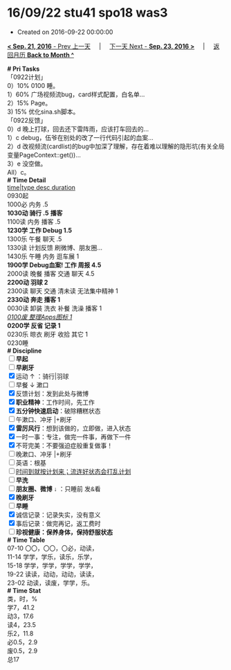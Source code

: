 # 16/09/22 stu41 spo18 was3

- Created on 2016-09-22 00:00:00

[**< Sep. 21, 2016** - Prev 上一天](_archived/lifelogs/2016/09/d21.md) &nbsp; &nbsp; | &nbsp; &nbsp; [下一天 Next - **Sep. 23, 2016 >**](_archived/lifelogs/2016/09/d23.md) &nbsp; &nbsp; |  &nbsp; &nbsp; [返回月历 **Back to Month ^**](_archived/lifelogs/2016/09/index.md)
<br/><div><div><div><div><div><div><b># Pri Tasks</b></div></div><div>「0922计划」</div><div>0）10% 0100 睡。</div><div>1）60% 广场视频流bug，card样式配置，白名单…</div><div>2）15% Page。</div><div>3) 15% 优化sina.sh脚本。</div><div><div></div></div></div></div><div>「0922反馈」</div><div>0）d 晚上打球，回去还下雷阵雨，应该打车回去的…</div><div><div>1）c debug，伍爷在别处的改了一行代码引起的血案…</div><div><div>2）d 改视频流(cardlist)的bug中加深了理解，存在着难以理解的隐形坑(有关全局变量PageContext::get())…</div><div>3）e 没空做。</div><div><div><div>All）c。</div><div><b># Time Detail</b></div></div><div><div><u>time|type desc duration</u></div><div>0930起</div><div>1000必 内务 .5</div><div><b>1030动 骑行 .5</b> <b>播客</b></div><div>1100读 内务 播客 .5</div><div><b>1230学 工作 Debug 1.5</b></div><div>1300乐 午餐 聊天 .5</div></div></div><div><div>1330读 计划反馈 刷微博、朋友圈…</div></div></div></div><div><div>1430乐 午睡 内务 逛车展 1</div><div><b>1900学 Debug血案! 工作 周报 4.5</b></div><div>2000读 晚餐 播客 交通 聊天 4.5</div></div><div><b>2200动 羽球 2</b></div></div><div>2300读 聊天 交通 清未读 无法集中精神 1</div><div><div><b>2330动 奔走 播客 1</b></div></div><div>0030读 卸装 洗衣 补餐 洗澡 播客 1</div><div><i><u>0100废 整理Apps图标 1</u></i></div><div><b>0200学 反省 记录 1</b></div><div>0230乐 晾衣 刷牙 收拾 其它 1</div><div><div><div><div>0230睡</div><div><b># Discipline</b></div><div><div><b><input type="checkbox"/>早起</b></div><div><input type="checkbox"/><b>早刷牙</b></div><div><input checked="true" type="checkbox"/>运动 ↑ ：骑行|羽球</div></div><div><input type="checkbox"/>早餐 ↓ 漱口</div><div><input checked="true" type="checkbox"/>反馈计划：发到此处与微博</div><div><input checked="true" type="checkbox"/><b>职业精神</b>：工作时间，先工作</div><div><input checked="true" type="checkbox"/><b>五分钟快速启动</b>：破除糟糕状态</div><div><input type="checkbox"/>午漱口、冲牙 |+刷牙</div><div><input checked="true" type="checkbox"/><b>雷厉风行</b>：想到该做的，立即做，进入状态</div><div><input checked="true" type="checkbox"/><a dir="ltr"/><a dir="ltr"/><a dir="ltr">一时</a>一事：专注，做完一件事，再做下一件</div><div><input checked="true" type="checkbox"/>不苛完美：不要强迫症般重复做事！</div><div><input type="checkbox"/>晚漱口、冲牙 |+刷牙</div><div><input type="checkbox"/>英语：根基</div><div><u><input type="checkbox"/>时间到就按计划来；流连好状态会打乱计划</u></div><div><input type="checkbox"/><b>早洗</b></div><div><b style="font-family:gotham, helvetica, arial, sans-serif;font-size:14px;"><input type="checkbox"/>朋友圈、微博</b> <span style="font-family:gotham, helvetica, arial, sans-serif;font-size:14px;">↓ ：只睡前 发&amp;看</span></div><div><b><input checked="true" type="checkbox"/>晚刷牙</b></div><div><input type="checkbox"/><b>早睡</b></div><div><div><input checked="true" type="checkbox"/>诚信记录：记录失实，没有意义</div><div><input checked="true" type="checkbox"/>事后记录：做完再记，返工费时</div></div><div style="font-family:gotham, helvetica, arial, sans-serif;font-size:14px;"><b><input type="checkbox"/>珍视健康：保养身体，保持舒服状态</b></div><div><b># Time Table</b></div><div>07-10 〇〇，〇〇，〇必，动读，</div><div>11-14 学学，学乐，读乐，乐学，</div><div>15-18 学学，学学，学学，学学，</div><div>19-22 读读，动动，动动，读读，</div><div>23-02 动读，读废，学学，乐。</div><div><b># Time Stat</b></div><div>类，时，%</div><div>学7，41.2</div><div>动3，17.6</div><div>读4，23.5</div><div>乐2，11.8</div><div>必0.5，2.9</div><div>废0.5，2.9</div><div>总17</div>
